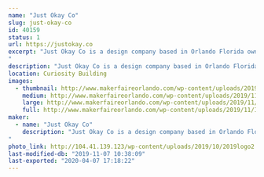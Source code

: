 ```yaml
---
name: "Just Okay Co"
slug: just-okay-co
id: 40159
status: 1
url: https://justokay.co
excerpt: "Just Okay Co is a design company based in Orlando Florida owned by Matt Verdier. At this exhibit you will be able to screen-print your own 2 color 11x17 exclusive Maker Faire 2019 poster! (designed by Just Okay Co) They will also have a pop up shop with their selection of fun and affirming merchandise.
"
description: "Just Okay Co is a design company based in Orlando Florida owned by Matt Verdier. At this exhibit you will be able to screen-print your own 2 color 11x17 exclusive Maker Faire 2019 poster! (designed by Just Okay Co) They will also have a pop up shop with their selection of fun and affirming merchandise."
location: Curiosity Building
images:
  - thumbnail: http://www.makerfaireorlando.com/wp-content/uploads/2019/11/IMG_20191027_175120-1.jpg
    medium: http://www.makerfaireorlando.com/wp-content/uploads/2019/11/IMG_20191027_175120-1.jpg
    large: http://www.makerfaireorlando.com/wp-content/uploads/2019/11/IMG_20191027_175120-1.jpg
    full: http://www.makerfaireorlando.com/wp-content/uploads/2019/11/IMG_20191027_175120-1.jpg
maker:
  - name: "Just Okay Co"
    description: "Just Okay Co is a design company based in Orlando Florida owned by Matt Verdier and known for their fun and affirming apparel and merchandise.
"
photo_link: http://104.41.139.123/wp-content/uploads/2019/10/2019logo2.jpg
last-modified-db: "2019-11-07 10:38:09"
last-exported: "2020-04-07 17:18:22"
---
```

